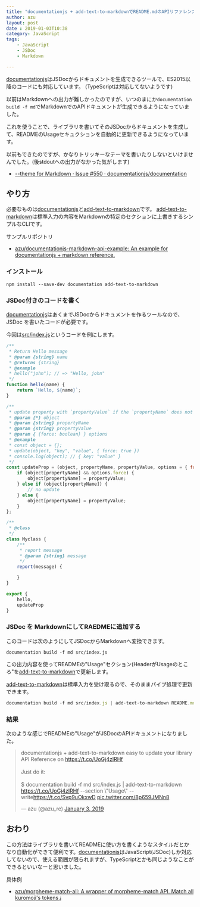 ```yaml
---
title: "documentationjs + add-text-to-markdownでREADME.mdのAPIリファレンスを自動更新"
author: azu
layout: post
date : 2019-01-03T10:38
category: JavaScript
tags:
    - JavaScript
    - JSDoc
    - Markdown

---
```


[documentationjs](http://documentation.js.org/)はJSDocからドキュメントを生成できるツールで、ES2015以降のコードにも対応しています。
(TypeScriptは対応してないようです)

以前はMarkdownへの出力が難しかったのですが、いつのまにか`documentation build -f md`でMarkdownでのAPIドキュメントが生成できるようになっていました。

これを使うことで、ライブラリを書いてそのJSDocからドキュメントを生成して、READMEのUsageセキュクションを自動的に更新できるようになっています。

以前もできたのですが、かなりトリッキーなテーマを書いたりしないといけませんでした。(後stdoutへの出力がなかった気がします)

- [--theme for Markdown · Issue #550 · documentationjs/documentation](https://github.com/documentationjs/documentation/issues/550)

## やり方

必要なものは[documentationjs](http://documentation.js.org/)と[add-text-to-markdown](https://github.com/azu/add-text-to-markdown)です。
[add-text-to-markdown](https://github.com/azu/add-text-to-markdown)は標準入力の内容をMarkdownの特定のセクションに上書きするシンプルなCLIです。

サンプルリポジトリ

- [azu/documentationjs-markdown-api-example: An example for documentationjs + markdown reference.](https://github.com/azu/documentationjs-markdown-api-example)

### インストール

	npm install --save-dev documentation add-text-to-markdown
	
### JSDoc付きのコードを書く

[documentationjs](http://documentation.js.org/)はあくまでJSDocからドキュメントを作るツールなので、JSDoc	を書いたコードが必要です。

今回は[src/index.js](https://github.com/azu/documentationjs-markdown-api-example/blob/master/src/index.js)というコードを例にします。

```js
/**
 * Return Hello message
 * @param {string} name
 * @returns {string}
 * @example
 * hello("john"); // => "Hello, john"
 */
function hello(name) {
    return `Hello, ${name}`;
}

/**
 * update property with `propertyValue` if the `propertyName` does not exists
 * @param {*} object
 * @param {string} propertyName
 * @param {string} propertyValue
 * @param { {force: boolean} } options
 * @example
 * const object = {};
 * update(object, "key", "value", { force: true })
 * console.log(object); // { key: "value" }
 */
const updateProp = (object, propertyName, propertyValue, options = { force: false }) => {
    if (object[propertyName] && options.force) {
        object[propertyName] = propertyValue;
    } else if (object[propertyName]) {
        // no update
    } else {
        object[propertyName] = propertyValue;
    }
};

/**
 * @class
 */
class Myclass {
    /**
     * report message
     * @param {string} message
     */
    report(message) {

    }
}

export {
    hello,
    updateProp
}
```

### JSDoc を MarkdownにしてRAEDMEに追加する

このコードは次のようにしてJSDocからMarkdownへ変換できます。

```
documentation build -f md src/index.js
```

この出力内容を使ってREADMEの"Usage"セクション(HeaderがUsageのところ"を[add-text-to-markdown](https://github.com/azu/add-text-to-markdown)で更新します。

[add-text-to-markdown](https://github.com/azu/add-text-to-markdown)は標準入力を受け取るので、そのままパイプ処理で更新できます。

```js
documentation build -f md src/index.js | add-text-to-markdown README.md --section "Usage" --write
```  

### 結果

次のような感じでREADMEの"Usage"がJSDocのAPIドキュメントになりました。

<blockquote class="twitter-tweet" data-lang="en"><p lang="en" dir="ltr">documentationjs + add-text-to-markdown easy to update your library API Reference on <a href="https://t.co/UoGj4zIRHf">https://t.co/UoGj4zIRHf</a><br><br>Just do it:<br><br>$ documentation build -f md src/index.js | add-text-to-markdown <a href="https://t.co/UoGj4zIRHf">https://t.co/UoGj4zIRHf</a> --section \&quot;Usage\&quot; --write<a href="https://t.co/Svp9uOkxwD">https://t.co/Svp9uOkxwD</a> <a href="https://t.co/8p659JMNn8">pic.twitter.com/8p659JMNn8</a></p>&mdash; azu (@azu_re) <a href="https://twitter.com/azu_re/status/1080637888574808064?ref_src=twsrc%5Etfw">January 3, 2019</a></blockquote>
<script async src="https://platform.twitter.com/widgets.js" charset="utf-8"></script>

## おわり

この方法はライブラリを書いてREADMEに使い方を書くようなスタイルだとかなり自動化ができて便利です。[documentationjs](http://documentation.js.org/)はJavaScript(JSDoc)しか対応してないので、使える範囲が限られますが、TypeScriptとかも同じようなことができるといいなーと思いました。

具体例

- [azu/morpheme-match-all: A wrapper of morpheme-match API. Match all kuromoji's tokens.](https://github.com/azu/morpheme-match-all "azu/morpheme-match-all: A wrapper of morpheme-match API. Match all kuromoji's tokens.")¡


